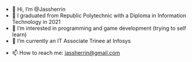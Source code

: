 - 👋 Hi, I’m @Jassherrin
- 🌸 I graduated from Republic Polytechnic with a Diploma in Information Technology in 2021
- 👀 I’m interested in programming and game development (trying to self learn) 
- 🌱 I’m currently an IT Associate Trinee at Infosys
<!---ayyayaayayyayayayya--->
- 📫 How to reach me: jassherrin@gmail.com

<!---
Jassherrin/Jassherrin is a ✨ special ✨ repository because its `README.md` (this file) appears on your GitHub profile.
You can click the Preview link to take a look at your changes.
--->
